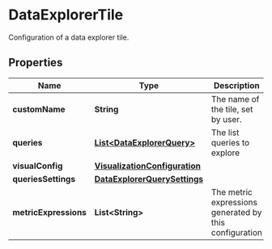 

# DataExplorerTile

Configuration of a data explorer tile.

## Properties

| Name | Type | Description | Notes |
|------------ | ------------- | ------------- | -------------|
|**customName** | **String** | The name of the tile, set by user. |  [optional] |
|**queries** | [**List&lt;DataExplorerQuery&gt;**](DataExplorerQuery.md) | The list queries to explore |  |
|**visualConfig** | [**VisualizationConfiguration**](VisualizationConfiguration.md) |  |  |
|**queriesSettings** | [**DataExplorerQuerySettings**](DataExplorerQuerySettings.md) |  |  [optional] |
|**metricExpressions** | **List&lt;String&gt;** | The metric expressions generated by this configuration |  [optional] |



